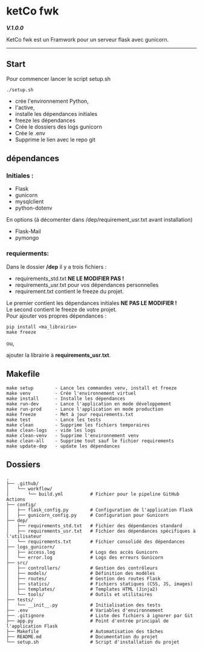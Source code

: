 # ketCo fwk
***V.1.0.0***

KetCo fwk est un Framwork pour un serveur flask avec gunicorn.

___

## Start

Pour commencer lancer le script setup.sh

    ./setup.sh

- crée l'environnement Python,
- l'active, 
- installe les dépendances initiales
- freeze les dépendances
- Crée le dossiers des logs gunicorn
- Crée le .env
- Supprime le lien avec le repo git


## dépendances
### Initiales : 
- Flask
- gunicorn
- mysqlclient
- python-dotenv

En options (à décomenter dans /dep/requirement_usr.txt avant installation)
- Flask-Mail
- pymongo

### requierments: 
Dans le dossier **/dep** il y a trois fichiers :
- requirements_std.txt **NE LE MODIFIER PAS !**
- requirements_usr.txt pour vos dépendances personnelles
- requirement.txt contient le freeze du projet.

Le premier contient les dépendances initiales **NE PAS LE MODIFIER !**\
Le second contient le freeze de votre projet.\
Pour ajouter vos propres dépendances :  

    pip install <ma_librairie>
    make freeze

ou, 

ajouter la librairie à **requirements_usr.txt**.

## Makefile

    make setup        - Lance les commandes venv, install et freeze
    make venv         - Crée l'environnement virtuel
    make install      - Installe les dépendances
    make run-dev      - Lance l'application en mode développement
    make run-prod     - Lance l'application en mode production
    make freeze       - Met à jour requirements.txt
    make test         - Lance les tests
    make clean        - Supprime les fichiers temporaires
    make clean-logs   - vide les logs
    make clean-venv   - Supprime l'environnement venv
    make clean-all    - Supprime tout sauf le fichier requirements
    make update-dep   - update les dépendances

## Dossiers

    .
    ├── .github/
    │   └── workflow/
    │       └── build.yml          # Fichier pour le pipeline GitHub Actions
    ├── config/
    │   ├── flask_config.py        # Configuration de l'application Flask
    │   ├── gunicorn_config.py     # Configuration pour Gunicorn
    ├── dep/
    │   ├── requirements_std.txt   # Fichier des dépendances standard
    │   ├── requirements_usr.txt   # Fichier des dépendances spécifiques à l'utilisateur
    │   └── requirements.txt       # Fichier consolidé des dépendances
    ├── logs_gunicorn/
    │   ├── access.log             # Logs des accès Gunicorn
    │   └── error.log              # Logs des erreurs Gunicorn
    ├── src/
    │   ├── controllers/           # Gestion des contrôleurs
    │   ├── models/                # Définition des modèles
    │   ├── routes/                # Gestion des routes Flask
    │   ├── statics/               # Fichiers statiques (CSS, JS, images)
    │   ├── templates/             # Templates HTML (Jinja2)
    │   └── tools/                 # Outils et utilitaires
    ├── tests/
    │   └── __init__.py            # Initialisation des tests
    ├── .env                       # Variables d'environnement
    ├── .gitignore                 # Liste des fichiers à ignorer par Git
    ├── app.py                     # Point d'entrée principal de l'application Flask
    ├── Makefile                   # Automatisation des tâches
    ├── README.md                  # Documentation du projet
    └── setup.sh                   # Script d'installation du projet